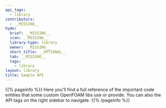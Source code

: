 ```yaml
---
api_tags:
  - library
contributors:
  - __MISSING__
hyde:
  brief: __MISSING__
  icon: __MISSING__
  library-type: library
  owner: __MISSING__
  short_title: __OPTIONAL__
  tab: __MISSING__
  tags:
    - library
layout: library
title: Sample API
---
```


{{% pageinfo %}}
Here you'll find a full reference of the important code entities that some custom OpenFOAM libs use or provide.
You can also the API tags on the right sidebar to navigate.
{{% /pageinfo %}}
